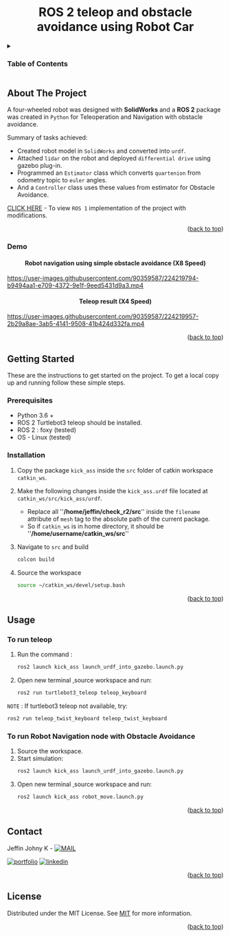 <a name="readme-top"></a>

<!-- PROJECT LOGO -->
<br />
<div align="center">


  <h1 align="center">ROS 2 teleop and obstacle avoidance using Robot Car </h1>


</div>



<!-- TABLE OF CONTENTS -->
<details>
  <summary><h3>Table of Contents</h3></summary>
  <ol>
    <li>
      <a href="#about-the-project">About The Project</a>
      <ul>
        <li><a href="#demo">Demo</a></li>
      </ul>
    </li>
    <li>
      <a href="#getting-started">Getting Started</a>
      <ul>
        <li><a href="#prerequisites">Prerequisites</a></li>
        <li><a href="#installation">Installation</a></li>
      </ul>
    </li>
    <li><a href="#usage">Usage</a></li>
    <li><a href="#contact">Contact</a></li>
    <li><a href="#license">License</a></li>
  </ol>
</details>



<!-- ABOUT THE PROJECT -->
## About The Project

A four-wheeled robot was designed with **SolidWorks** and a **ROS 2** package was created in ```Python``` for Teleoperation and Navigation with obstacle avoidance.

Summary of tasks achieved: 
* Created robot model in ```SolidWorks``` and converted into ```urdf```.
* Attached ```lidar``` on the robot and deployed ```differential drive``` using gazebo plug-in.
* Programmed an ```Estimator``` class which converts ```quartenion``` from odometry topic to ```euler``` angles. 
* And a ```Controller``` class uses these values from estimator for Obstacle Avoidance.

[CLICK HERE](https://github.com/KACHAPPILLY2021/ros1_solidworks_teleop) - To view ```ROS 1``` implementation of the project with modifications. 

<p align="right">(<a href="#readme-top">back to top</a>)</p>

### Demo

<div align="center">


  <h4 align="center">Robot navigation using simple obstacle avoidance (X8 Speed)</h4>


</div>

https://user-images.githubusercontent.com/90359587/224219794-b9494aa1-e709-4372-9e1f-9eed5431d9a3.mp4

<div align="center">


  <h4 align="center">Teleop result (X4 Speed)</h4>


</div>

https://user-images.githubusercontent.com/90359587/224219957-2b29a8ae-3ab5-4141-9508-41b424d332fa.mp4
<p align="right">(<a href="#readme-top">back to top</a>)</p>



<!-- GETTING STARTED -->
## Getting Started

These are the instructions to get started on the project.
To get a local copy up and running follow these simple steps.

### Prerequisites
* Python 3.6 +
* ROS 2 Turtlebot3 teleop should be installed.
* ROS 2 : foxy (tested)
* OS - Linux (tested)


### Installation

1. Copy the package ```kick_ass``` inside the ```src``` folder of catkin workspace ```catkin_ws```.

2. Make the following changes inside the ```kick_ass.urdf``` file located at ```catkin_ws/src/kick_ass/urdf```.
    * Replace all ''**/home/jeffin/check_r2/src**'' inside the ```filename``` attribute of ```mesh``` tag to the absolute path of the current package. 
    * So if ```catkin_ws``` is in home directory, it should be ''**/home/username/catkin_ws/src**''
3. Navigate to ```src``` and build
   ```sh
   colcon build
   ```
4. Source the workspace
   ```sh
   source ~/catkin_ws/devel/setup.bash
   ```


<p align="right">(<a href="#readme-top">back to top</a>)</p>



<!-- USAGE EXAMPLES -->
## Usage

### To run teleop

1. Run the command :
   ```sh
   ros2 launch kick_ass launch_urdf_into_gazebo.launch.py 
   ```
2. Open new terminal ,source workspace and run:
   ```sh
   ros2 run turtlebot3_teleop teleop_keyboard 
   ```
```NOTE``` : If turtlebot3 teleop not available, try:
   ```sh
   ros2 run teleop_twist_keyboard teleop_twist_keyboard
   ```

### To run Robot Navigation node with Obstacle Avoidance

1. Source the workspace.
2. Start simulation:
   ```sh
   ros2 launch kick_ass launch_urdf_into_gazebo.launch.py
   ```
3. Open new terminal ,source workspace and run:
   ```sh
   ros2 launch kick_ass robot_move.launch.py
   ```

<p align="right">(<a href="#readme-top">back to top</a>)</p>



<!-- CONTACT -->
## Contact

Jeffin Johny K - [![MAIL](https://img.shields.io/badge/Gmail-D14836?style=for-the-badge&logo=gmail&logoColor=white)](mailto:jeffinjk@umd.edu)
	
[![portfolio](https://img.shields.io/badge/my_portfolio-000?style=for-the-badge&logo=ko-fi&logoColor=white)](https://kachappilly2021.github.io/)
[![linkedin](https://img.shields.io/badge/linkedin-0A66C2?style=for-the-badge&logo=linkedin&logoColor=white)](http://www.linkedin.com/in/jeffin-johny-kachappilly-0a8597136)

<p align="right">(<a href="#readme-top">back to top</a>)</p>



<!-- LICENSE -->
## License

Distributed under the MIT License. See [MIT](https://choosealicense.com/licenses/mit/) for more information.

<p align="right">(<a href="#readme-top">back to top</a>)</p>



<!-- MARKDOWN LINKS & IMAGES -->
<!-- https://www.markdownguide.org/basic-syntax/#reference-style-links -->
[contributors-shield]: https://img.shields.io/github/contributors/othneildrew/Best-README-Template.svg?style=for-the-badge
[contributors-url]: https://github.com/othneildrew/Best-README-Template/graphs/contributors
[forks-shield]: https://img.shields.io/github/forks/othneildrew/Best-README-Template.svg?style=for-the-badge
[forks-url]: https://github.com/othneildrew/Best-README-Template/network/members
[stars-shield]: https://img.shields.io/github/stars/othneildrew/Best-README-Template.svg?style=for-the-badge
[stars-url]: https://github.com/othneildrew/Best-README-Template/stargazers
[issues-shield]: https://img.shields.io/github/issues/othneildrew/Best-README-Template.svg?style=for-the-badge
[issues-url]: https://github.com/othneildrew/Best-README-Template/issues
[license-shield]: https://img.shields.io/github/license/othneildrew/Best-README-Template.svg?style=for-the-badge
[license-url]: https://github.com/othneildrew/Best-README-Template/blob/master/LICENSE.txt
[linkedin-shield]: https://img.shields.io/badge/-LinkedIn-black.svg?style=for-the-badge&logo=linkedin&colorB=555
[linkedin-url]: https://linkedin.com/in/othneildrew
[product-screenshot]: images/screenshot.png
[Next.js]: https://img.shields.io/badge/next.js-000000?style=for-the-badge&logo=nextdotjs&logoColor=white
[Next-url]: https://nextjs.org/
[React.js]: https://img.shields.io/badge/React-20232A?style=for-the-badge&logo=react&logoColor=61DAFB
[React-url]: https://reactjs.org/
[Vue.js]: https://img.shields.io/badge/Vue.js-35495E?style=for-the-badge&logo=vuedotjs&logoColor=4FC08D
[Vue-url]: https://vuejs.org/
[Angular.io]: https://img.shields.io/badge/Angular-DD0031?style=for-the-badge&logo=angular&logoColor=white
[Angular-url]: https://angular.io/
[Svelte.dev]: https://img.shields.io/badge/Svelte-4A4A55?style=for-the-badge&logo=svelte&logoColor=FF3E00
[Svelte-url]: https://svelte.dev/
[Laravel.com]: https://img.shields.io/badge/Laravel-FF2D20?style=for-the-badge&logo=laravel&logoColor=white
[Laravel-url]: https://laravel.com
[Bootstrap.com]: https://img.shields.io/badge/Bootstrap-563D7C?style=for-the-badge&logo=bootstrap&logoColor=white
[Bootstrap-url]: https://getbootstrap.com
[JQuery.com]: https://img.shields.io/badge/jQuery-0769AD?style=for-the-badge&logo=jquery&logoColor=white
[JQuery-url]: https://jquery.com 
